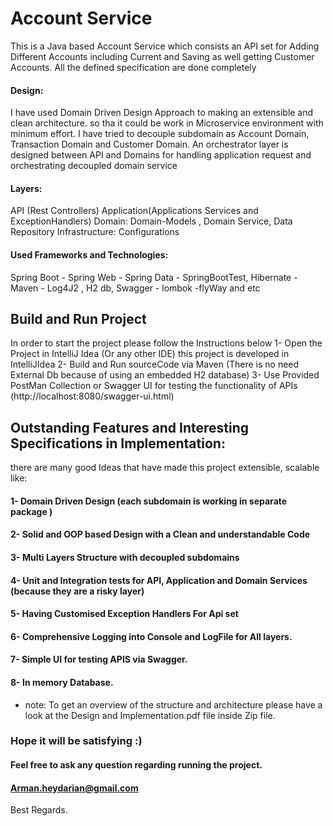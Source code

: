 # Account Service
This is a Java based Account Service which consists an API set for Adding Different Accounts including Current and Saving as well getting Customer Accounts.
All the defined specification are done completely

#### Design:
I have used Domain Driven Design Approach to making an extensible and clean architecture. so tha it could be work in Microservice environment with minimum effort.
I have tried to decouple subdomain as Account Domain, Transaction Domain and Customer Domain.
An orchestrator layer is designed between API and Domains for handling application request and orchestrating decoupled domain service

#### Layers:
API (Rest Controllers)
Application(Applications Services and ExceptionHandlers)
Domain: Domain-Models , Domain Service, Data Repository
Infrastructure: Configurations

#### Used Frameworks and Technologies:
Spring Boot - Spring Web - Spring Data - SpringBootTest, Hibernate - Maven - Log4J2 , H2 db, Swagger - lombok -flyWay and etc


## Build and Run Project
In order to start the project please follow the Instructions below
1- Open the Project in IntelliJ Idea (Or any other IDE) this project is developed in IntelliJIdea
2- Build and Run sourceCode via Maven (There is no need External Db because of using an embedded H2 database)
3- Use Provided PostMan Collection or Swagger UI for testing the functionality of APIs (http://localhost:8080/swagger-ui.html)

## Outstanding Features and Interesting Specifications in Implementation:
there are many good Ideas that have made this project extensible, scalable like:
#### 1- Domain Driven Design (each subdomain is working in separate package )
#### 2- Solid and OOP based Design with a Clean and understandable Code
#### 3- Multi Layers Structure with decoupled subdomains
#### 4- Unit and Integration tests for API, Application and Domain Services (because they are a risky layer)
#### 5- Having Customised Exception Handlers For Api set
#### 6- Comprehensive Logging into Console and LogFile for All layers.
#### 7- Simple UI for testing APIS via Swagger.
#### 8- In memory Database.

* note: To get an overview of the structure and architecture please have a look at the Design and Implementation.pdf file inside Zip file.

### Hope it will be satisfying :)
#### Feel free to ask any question regarding running the project.
#### Arman.heydarian@gmail.com

Best Regards.
